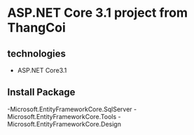 # ASP.NET Core 3.1 project from ThangCoi
## technologies
- ASP.NET Core3.1
##  Install Package
-Microsoft.EntityFrameworkCore.SqlServer
-Microsoft.EntityFrameworkCore.Tools
-Microsoft.EntityFrameworkCore.Design